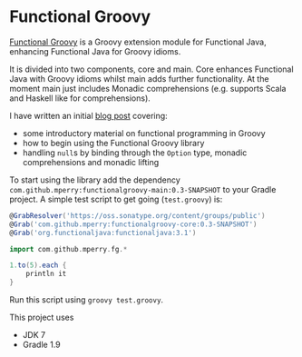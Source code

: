 Functional Groovy
================

[Functional Groovy](https://github.com/mperry/functionalgroovy) is a Groovy extension module for Functional Java,
enhancing Functional Java for Groovy idioms.

It is divided into two components, core and main. Core enhances Functional Java with Groovy idioms whilst main
adds further functionality. At the moment main just includes Monadic comprehensions (e.g. supports Scala and
Haskell like for comprehensions).

I have written an initial [blog post](http://mperry.github.io/2013/07/28/groovy-null-handling.html) covering:
- some introductory material on functional programming in Groovy
- how to begin using the Functional Groovy library
- handling `null`s by binding through the `Option` type, monadic comprehensions and monadic lifting

To start using the library add the dependency `com.github.mperry:functionalgroovy-main:0.3-SNAPSHOT` to your Gradle
project. A simple test script to get going (`test.groovy`) is:

```groovy
@GrabResolver('https://oss.sonatype.org/content/groups/public')
@Grab('com.github.mperry:functionalgroovy-core:0.3-SNAPSHOT')
@Grab('org.functionaljava:functionaljava:3.1')

import com.github.mperry.fg.*

1.to(5).each {
    println it
}
```

Run this script using `groovy test.groovy`.

This project uses
- JDK 7
- Gradle 1.9
